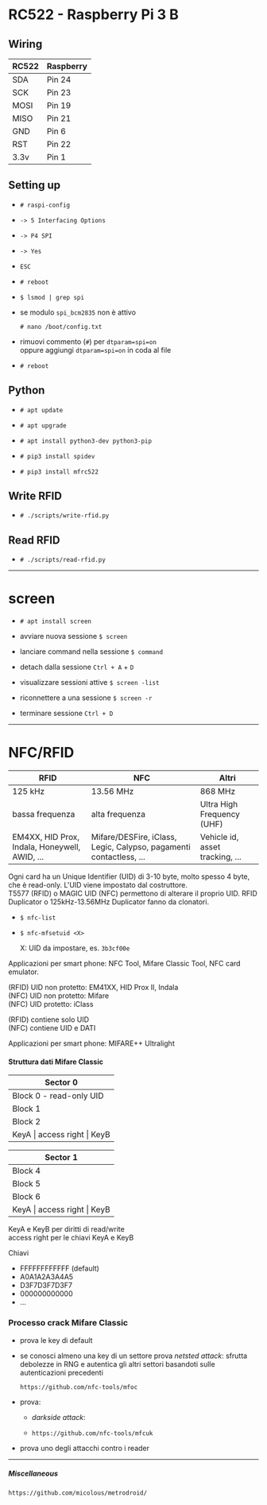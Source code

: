 # RC522 - Raspberry Pi 3 B

<!-- https://pimylifeup.com/raspberry-pi-rfid-rc522/ -->

## Wiring

|RC522	|Raspberry|
|-	|-|
|SDA	|Pin 24|
|SCK	|Pin 23|
|MOSI	|Pin 19|
|MISO	|Pin 21|
|GND	|Pin 6|
|RST	|Pin 22|
|3.3v	|Pin 1|

## Setting up

- `# raspi-config`

- `-> 5 Interfacing Options`

- `-> P4 SPI`

- `-> Yes`

- `ESC`

- `# reboot`

- `$ lsmod | grep spi`

- se modulo `spi_bcm2835` non è attivo

	`# nano /boot/config.txt`

- rimuovi commento (`#`) per `dtparam=spi=on`  
oppure aggiungi `dtparam=spi=on` in coda al file

- `# reboot`

## Python

- `# apt update`

- `# apt upgrade`

- `# apt install python3-dev python3-pip`

- `# pip3 install spidev`

- `# pip3 install mfrc522`

## Write RFID

- `# ./scripts/write-rfid.py`

## Read RFID

- `# ./scripts/read-rfid.py`

---

# screen

- `# apt install screen`

- avviare nuova sessione `$ screen`

- lanciare command nella sessione `$ command`

- detach dalla sessione `Ctrl + A` + `D`

- visualizzare sessioni attive `$ screen -list`

- riconnettere a una sessione `$ screen -r`

- terminare sessione `Ctrl + D`

---

# NFC/RFID

|RFID		|NFC		|Altri|
|-|-|-|
|125 kHz	|13.56 MHz	|868 MHz|
|bassa frequenza|alta frequenza	|Ultra High Frequency (UHF)|
|EM4XX, HID Prox, Indala, Honeywell, AWID, ...|Mifare/DESFire, iClass, Legic, Calypso, pagamenti contactless, ...|Vehicle id, asset tracking, ...|

Ogni card ha un Unique Identifier (UID) di 3-10 byte, molto spesso 4 byte, che è read-only.
L'UID viene impostato dal costruttore.  
T5577 (RFID) o MAGIC UID (NFC) permettono di alterare il proprio UID.
RFID Duplicator o 125kHz-13.56MHz Duplicator fanno da clonatori.

- `$ nfc-list`

- `$ nfc-mfsetuid <X>`

	X: UID da impostare, es. `3b3cf00e`

Applicazioni per smart phone: NFC Tool, Mifare Classic Tool, NFC card emulator.

(RFID) UID non protetto: EM41XX, HID Prox II, Indala  
(NFC) UID non protetto: Mifare  
(NFC) UID protetto: iClass

(RFID) contiene solo UID  
(NFC) contiene UID e DATI

Applicazioni per smart phone: MIFARE++ Ultralight

#### Struttura dati Mifare Classic

|Sector 0|
|-|
|Block 0 - read-only UID|
|Block 1|
|Block 2|
|KeyA \| access right \| KeyB |


|Sector 1|
|-|
|Block 4|
|Block 5|
|Block 6|
|KeyA \| access right \| KeyB |

KeyA e KeyB per diritti di read/write  
access right per le chiavi KeyA e KeyB

Chiavi

- FFFFFFFFFFFF (default)
- A0A1A2A3A4A5
- D3F7D3F7D3F7
- 000000000000
- ...

### Processo crack Mifare Classic

- prova le key di default

- se conosci almeno una key di un settore prova *netsted attack*: sfrutta debolezze in RNG e autentica gli altri settori basandoti sulle autenticazioni precedenti

	`https://github.com/nfc-tools/mfoc`

- prova:

	- *darkside attack*:

	- `https://github.com/nfc-tools/mfcuk`

- prova uno degli attacchi contro i reader

---

##### Miscellaneous

`https://github.com/micolous/metrodroid/`
